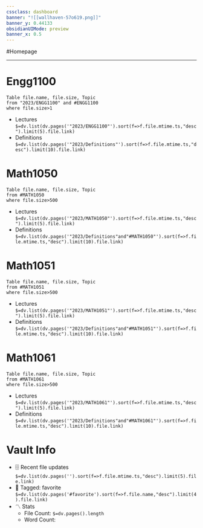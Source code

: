 ```yaml
---
cssclass: dashboard
banner: "![[wallhaven-57o619.png]]"
banner_y: 0.44133
obsidianUIMode: preview
banner_x: 0.5
---
```

#Homepage 

---
# Engg1100
```dataview
Table file.name, file.size, Topic
from "2023/ENGG1100" and #ENGG1100
where file.size>1
```

- Lectures `$=dv.list(dv.pages('"2023/ENGG1100"').sort(f=>f.file.mtime.ts,"desc").limit(5).file.link)`
- Definitions `$=dv.list(dv.pages('"2023/Definitions"').sort(f=>f.file.mtime.ts,"desc").limit(10).file.link)`


# Math1050
```dataview
Table file.name, file.size, Topic
from #MATH1050
where file.size>500
```
- Lectures `$=dv.list(dv.pages('"2023/MATH1050"').sort(f=>f.file.mtime.ts,"desc").limit(5).file.link)`
- Definitions `$=dv.list(dv.pages('"2023/Definitions"and"#MATH1050"').sort(f=>f.file.mtime.ts,"desc").limit(10).file.link)`

# Math1051
```dataview
Table file.name, file.size, Topic
from #MATH1051
where file.size>500
```
- Lectures `$=dv.list(dv.pages('"2023/MATH1051"').sort(f=>f.file.mtime.ts,"desc").limit(5).file.link)`
- Definitions `$=dv.list(dv.pages('"2023/Definitions"and"#MATH1051"').sort(f=>f.file.mtime.ts,"desc").limit(10).file.link)`

# Math1061
```dataview
Table file.name, file.size, Topic
from #MATH1061
where file.size>500
```
- Lectures `$=dv.list(dv.pages('"2023/MATH1061"').sort(f=>f.file.mtime.ts,"desc").limit(5).file.link)`
- Definitions `$=dv.list(dv.pages('"2023/Definitions"and"#MATH1061"').sort(f=>f.file.mtime.ts,"desc").limit(10).file.link)`

# Vault Info

-   🗄️ Recent file updates `$=dv.list(dv.pages('').sort(f=>f.file.mtime.ts,"desc").limit(5).file.link)`
-   🔖 Tagged: favorite `$=dv.list(dv.pages('#favorite').sort(f=>f.file.name,"desc").limit(4).file.link)`
-   〽️ Stats
    -   File Count: `$=dv.pages().length`
    -   Word Count: 
